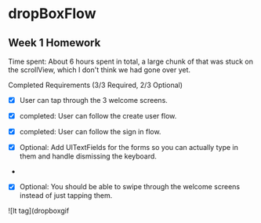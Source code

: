 dropBoxFlow
===========

Week 1 Homework
-

Time spent: About 6 hours spent in total, a large chunk of that was stuck on the scrollView, which I don't think we had gone over yet.

Completed Requirements (3/3 Required, 2/3 Optional)

* [x] User can tap through the 3 welcome screens.
  
* [x] completed: User can follow the create user flow.
  
* [x] completed: User can follow the sign in flow.
  
* [x] Optional:  Add UITextFields for the forms so you can actually type in them and handle dismissing the keyboard.
* 
* [x] Optional: You should be able to swipe through the welcome screens instead of just tapping them.
  
![lt tag](dropboxgif
